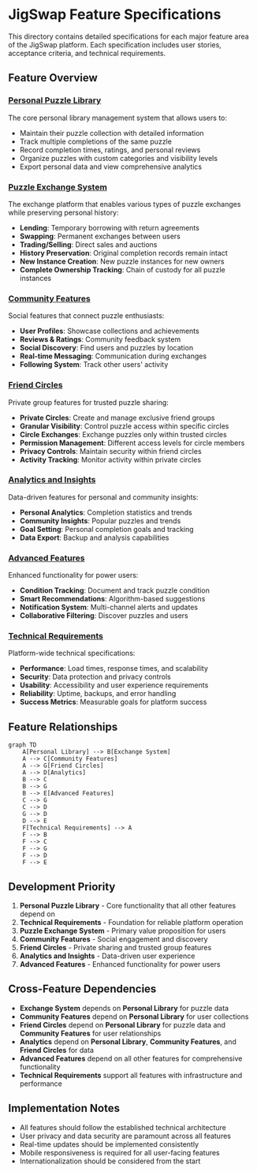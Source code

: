 # JigSwap Feature Specifications

This directory contains detailed specifications for each major feature area of the JigSwap platform. Each specification includes user stories, acceptance criteria, and technical requirements.

## Feature Overview

### [Personal Puzzle Library](personal-library.md)

The core personal library management system that allows users to:

- Maintain their puzzle collection with detailed information
- Track multiple completions of the same puzzle
- Record completion times, ratings, and personal reviews
- Organize puzzles with custom categories and visibility levels
- Export personal data and view comprehensive analytics

### [Puzzle Exchange System](puzzle-exchange.md)

The exchange platform that enables various types of puzzle exchanges while preserving personal history:

- **Lending**: Temporary borrowing with return agreements
- **Swapping**: Permanent exchanges between users
- **Trading/Selling**: Direct sales and auctions
- **History Preservation**: Original completion records remain intact
- **New Instance Creation**: New puzzle instances for new owners
- **Complete Ownership Tracking**: Chain of custody for all puzzle instances

### [Community Features](community.md)

Social features that connect puzzle enthusiasts:

- **User Profiles**: Showcase collections and achievements
- **Reviews & Ratings**: Community feedback system
- **Social Discovery**: Find users and puzzles by location
- **Real-time Messaging**: Communication during exchanges
- **Following System**: Track other users' activity

### [Friend Circles](friend-circles.md)

Private group features for trusted puzzle sharing:

- **Private Circles**: Create and manage exclusive friend groups
- **Granular Visibility**: Control puzzle access within specific circles
- **Circle Exchanges**: Exchange puzzles only within trusted circles
- **Permission Management**: Different access levels for circle members
- **Privacy Controls**: Maintain security within friend circles
- **Activity Tracking**: Monitor activity within private circles

### [Analytics and Insights](analytics.md)

Data-driven features for personal and community insights:

- **Personal Analytics**: Completion statistics and trends
- **Community Insights**: Popular puzzles and trends
- **Goal Setting**: Personal completion goals and tracking
- **Data Export**: Backup and analysis capabilities

### [Advanced Features](advanced-features.md)

Enhanced functionality for power users:

- **Condition Tracking**: Document and track puzzle condition
- **Smart Recommendations**: Algorithm-based suggestions
- **Notification System**: Multi-channel alerts and updates
- **Collaborative Filtering**: Discover puzzles and users

### [Technical Requirements](technical-requirements.md)

Platform-wide technical specifications:

- **Performance**: Load times, response times, and scalability
- **Security**: Data protection and privacy controls
- **Usability**: Accessibility and user experience requirements
- **Reliability**: Uptime, backups, and error handling
- **Success Metrics**: Measurable goals for platform success

## Feature Relationships

```mermaid
graph TD
    A[Personal Library] --> B[Exchange System]
    A --> C[Community Features]
    A --> G[Friend Circles]
    A --> D[Analytics]
    B --> C
    B --> G
    B --> E[Advanced Features]
    C --> G
    C --> D
    G --> D
    D --> E
    F[Technical Requirements] --> A
    F --> B
    F --> C
    F --> G
    F --> D
    F --> E
```

## Development Priority

1. **Personal Puzzle Library** - Core functionality that all other features depend on
2. **Technical Requirements** - Foundation for reliable platform operation
3. **Puzzle Exchange System** - Primary value proposition for users
4. **Community Features** - Social engagement and discovery
5. **Friend Circles** - Private sharing and trusted group features
6. **Analytics and Insights** - Data-driven user experience
7. **Advanced Features** - Enhanced functionality for power users

## Cross-Feature Dependencies

- **Exchange System** depends on **Personal Library** for puzzle data
- **Community Features** depend on **Personal Library** for user collections
- **Friend Circles** depend on **Personal Library** for puzzle data and **Community Features** for user relationships
- **Analytics** depend on **Personal Library**, **Community Features**, and **Friend Circles** for data
- **Advanced Features** depend on all other features for comprehensive functionality
- **Technical Requirements** support all features with infrastructure and performance

## Implementation Notes

- All features should follow the established technical architecture
- User privacy and data security are paramount across all features
- Real-time updates should be implemented consistently
- Mobile responsiveness is required for all user-facing features
- Internationalization should be considered from the start
